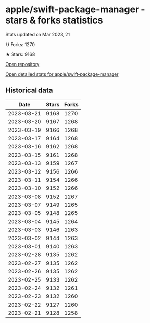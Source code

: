 # apple/swift-package-manager - stars & forks statistics

Stats updated on Mar 2023, 21

☋ Forks: 1270

★ Stars: 9168

[Open repository](https://github.com/apple/swift-package-manager)

[Open detailed stats for apple/swift-package-manager](https://reviewgithub.com/rep/apple/swift-package-manager)

## Historical data
| Date | Stars | Forks |
|------|-------|-------|
| 2023-03-21 | 9168 | 1270 | 
| 2023-03-20 | 9167 | 1268 | 
| 2023-03-19 | 9166 | 1268 | 
| 2023-03-17 | 9164 | 1268 | 
| 2023-03-16 | 9162 | 1268 | 
| 2023-03-15 | 9161 | 1268 | 
| 2023-03-13 | 9159 | 1267 | 
| 2023-03-12 | 9156 | 1266 | 
| 2023-03-11 | 9154 | 1266 | 
| 2023-03-10 | 9152 | 1266 | 
| 2023-03-08 | 9152 | 1267 | 
| 2023-03-07 | 9149 | 1265 | 
| 2023-03-05 | 9148 | 1265 | 
| 2023-03-04 | 9145 | 1264 | 
| 2023-03-03 | 9146 | 1263 | 
| 2023-03-02 | 9144 | 1263 | 
| 2023-03-01 | 9140 | 1263 | 
| 2023-02-28 | 9135 | 1262 | 
| 2023-02-27 | 9135 | 1262 | 
| 2023-02-26 | 9135 | 1262 | 
| 2023-02-25 | 9133 | 1262 | 
| 2023-02-24 | 9132 | 1261 | 
| 2023-02-23 | 9132 | 1260 | 
| 2023-02-22 | 9127 | 1260 | 
| 2023-02-21 | 9128 | 1258 | 

